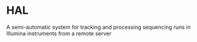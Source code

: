 # HAL
A semi-automatic system for tracking and processing sequencing runs in Illumina instruments from a remote server
